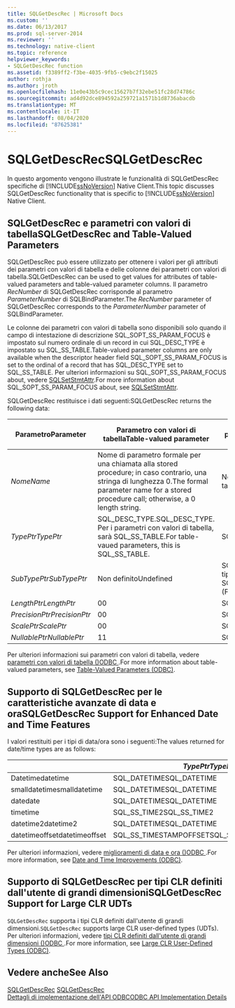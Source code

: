 ```yaml
---
title: SQLGetDescRec | Microsoft Docs
ms.custom: ''
ms.date: 06/13/2017
ms.prod: sql-server-2014
ms.reviewer: ''
ms.technology: native-client
ms.topic: reference
helpviewer_keywords:
- SQLGetDescRec function
ms.assetid: f3389ff2-f3be-4035-9fb5-c9ebc2f15025
author: rothja
ms.author: jroth
ms.openlocfilehash: 11e0e43b5c9cec15627b7f32ebe51fc28d74786c
ms.sourcegitcommit: ad4d92dce894592a259721a1571b1d8736abacdb
ms.translationtype: MT
ms.contentlocale: it-IT
ms.lasthandoff: 08/04/2020
ms.locfileid: "87625381"
---
```

# <a name="sqlgetdescrec"></a><span data-ttu-id="50f50-102">SQLGetDescRec</span><span class="sxs-lookup"><span data-stu-id="50f50-102">SQLGetDescRec</span></span>
  <span data-ttu-id="50f50-103">In questo argomento vengono illustrate le funzionalità di SQLGetDescRec specifiche di [!INCLUDE[ssNoVersion](../../includes/ssnoversion-md.md)] Native Client.</span><span class="sxs-lookup"><span data-stu-id="50f50-103">This topic discusses SQLGetDescRec functionality that is specific to [!INCLUDE[ssNoVersion](../../includes/ssnoversion-md.md)] Native Client.</span></span>  
  
## <a name="sqlgetdescrec-and-table-valued-parameters"></a><span data-ttu-id="50f50-104">SQLGetDescRec e parametri con valori di tabella</span><span class="sxs-lookup"><span data-stu-id="50f50-104">SQLGetDescRec and Table-Valued Parameters</span></span>  
 <span data-ttu-id="50f50-105">SQLGetDescRec può essere utilizzato per ottenere i valori per gli attributi dei parametri con valori di tabella e delle colonne dei parametri con valori di tabella.</span><span class="sxs-lookup"><span data-stu-id="50f50-105">SQLGetDescRec can be used to get values for attributes of table-valued parameters and table-valued parameter columns.</span></span> <span data-ttu-id="50f50-106">Il parametro *RecNumber* di SQLGetDescRec corrisponde al parametro *ParameterNumber* di SQLBindParameter.</span><span class="sxs-lookup"><span data-stu-id="50f50-106">The *RecNumber* parameter of SQLGetDescRec corresponds to the *ParameterNumber* parameter of SQLBindParameter.</span></span>  
  
 <span data-ttu-id="50f50-107">Le colonne dei parametri con valori di tabella sono disponibili solo quando il campo di intestazione di descrizione SQL_SOPT_SS_PARAM_FOCUS è impostato sul numero ordinale di un record in cui SQL_DESC_TYPE è impostato su SQL_SS_TABLE.</span><span class="sxs-lookup"><span data-stu-id="50f50-107">Table-valued parameter columns are only available when the descriptor header field SQL_SOPT_SS_PARAM_FOCUS is set to the ordinal of a record that has SQL_DESC_TYPE set to SQL_SS_TABLE.</span></span> <span data-ttu-id="50f50-108">Per ulteriori informazioni su SQL_SOPT_SS_PARAM_FOCUS about, vedere [SQLSetStmtAttr](sqlsetstmtattr.md).</span><span class="sxs-lookup"><span data-stu-id="50f50-108">For more information about SQL_SOPT_SS_PARAM_FOCUS about, see [SQLSetStmtAttr](sqlsetstmtattr.md).</span></span>  
  
 <span data-ttu-id="50f50-109">SQLGetDescRec restituisce i dati seguenti:</span><span class="sxs-lookup"><span data-stu-id="50f50-109">SQLGetDescRec returns the following data:</span></span>  
  
|<span data-ttu-id="50f50-110">Parametro</span><span class="sxs-lookup"><span data-stu-id="50f50-110">Parameter</span></span>|<span data-ttu-id="50f50-111">Parametro con valori di tabella</span><span class="sxs-lookup"><span data-stu-id="50f50-111">Table-valued parameter</span></span>|<span data-ttu-id="50f50-112">Colonne dei parametri con valori di tabella e altri parametri</span><span class="sxs-lookup"><span data-stu-id="50f50-112">Table-valued parameter columns and other parameters</span></span>|  
|---------------|-----------------------------|----------------------------------------------------------|  
|<span data-ttu-id="50f50-113">*Nome*</span><span class="sxs-lookup"><span data-stu-id="50f50-113">*Name*</span></span>|<span data-ttu-id="50f50-114">Nome di parametro formale per una chiamata alla stored procedure; in caso contrario, una stringa di lunghezza 0.</span><span class="sxs-lookup"><span data-stu-id="50f50-114">The formal parameter name for a stored procedure call; otherwise, a 0 length string.</span></span>|<span data-ttu-id="50f50-115">Nome della colonna di parametri con valori di tabella.</span><span class="sxs-lookup"><span data-stu-id="50f50-115">The table-valued parameter column name.</span></span>|  
|<span data-ttu-id="50f50-116">*TypePtr*</span><span class="sxs-lookup"><span data-stu-id="50f50-116">*TypePtr*</span></span>|<span data-ttu-id="50f50-117">SQL_DESC_TYPE.</span><span class="sxs-lookup"><span data-stu-id="50f50-117">SQL_DESC_TYPE.</span></span> <span data-ttu-id="50f50-118">Per i parametri con valori di tabella, sarà SQL_SS_TABLE.</span><span class="sxs-lookup"><span data-stu-id="50f50-118">For table-vaued parameters, this is SQL_SS_TABLE.</span></span>|<span data-ttu-id="50f50-119">SQL_DESC_TYPE</span><span class="sxs-lookup"><span data-stu-id="50f50-119">SQL_DESC_TYPE</span></span>|  
|<span data-ttu-id="50f50-120">*SubTypePtr*</span><span class="sxs-lookup"><span data-stu-id="50f50-120">*SubTypePtr*</span></span>|<span data-ttu-id="50f50-121">Non definito</span><span class="sxs-lookup"><span data-stu-id="50f50-121">Undefined</span></span>|<span data-ttu-id="50f50-122">SQL_DESC_DATETIME_INTERVAL_CODE (per i record di tipo SQL_DATETIME o SQL_INTERVAL).</span><span class="sxs-lookup"><span data-stu-id="50f50-122">SQL_DESC_DATETIME_INTERVAL_CODE (For records of type SQL_DATETIME or SQL_INTERVAL.)</span></span>|  
|<span data-ttu-id="50f50-123">*LengthPtr*</span><span class="sxs-lookup"><span data-stu-id="50f50-123">*LengthPtr*</span></span>|<span data-ttu-id="50f50-124">0</span><span class="sxs-lookup"><span data-stu-id="50f50-124">0</span></span>|<span data-ttu-id="50f50-125">SQL_DESC_OCTET_LENGTH</span><span class="sxs-lookup"><span data-stu-id="50f50-125">SQL_DESC_OCTET_LENGTH</span></span>|  
|<span data-ttu-id="50f50-126">*PrecisionPtr*</span><span class="sxs-lookup"><span data-stu-id="50f50-126">*PrecisionPtr*</span></span>|<span data-ttu-id="50f50-127">0</span><span class="sxs-lookup"><span data-stu-id="50f50-127">0</span></span>|<span data-ttu-id="50f50-128">SQL_DESC_PRECISION</span><span class="sxs-lookup"><span data-stu-id="50f50-128">SQL_DESC_PRECISION</span></span>|  
|<span data-ttu-id="50f50-129">*ScalePtr*</span><span class="sxs-lookup"><span data-stu-id="50f50-129">*ScalePtr*</span></span>|<span data-ttu-id="50f50-130">0</span><span class="sxs-lookup"><span data-stu-id="50f50-130">0</span></span>|<span data-ttu-id="50f50-131">SQL_DESC_SCALE</span><span class="sxs-lookup"><span data-stu-id="50f50-131">SQL_DESC_SCALE</span></span>|  
|<span data-ttu-id="50f50-132">*NullablePtr*</span><span class="sxs-lookup"><span data-stu-id="50f50-132">*NullablePtr*</span></span>|<span data-ttu-id="50f50-133">1</span><span class="sxs-lookup"><span data-stu-id="50f50-133">1</span></span>|<span data-ttu-id="50f50-134">SQL_DESC_NULLABLE</span><span class="sxs-lookup"><span data-stu-id="50f50-134">SQL_DESC_NULLABLE</span></span>|  
  
 <span data-ttu-id="50f50-135">Per ulteriori informazioni sui parametri con valori di tabella, vedere [parametri con valori di tabella &#40;&#41;ODBC ](../native-client-odbc-table-valued-parameters/table-valued-parameters-odbc.md).</span><span class="sxs-lookup"><span data-stu-id="50f50-135">For more information about table-valued parameters, see [Table-Valued Parameters &#40;ODBC&#41;](../native-client-odbc-table-valued-parameters/table-valued-parameters-odbc.md).</span></span>  
  
## <a name="sqlgetdescrec-support-for-enhanced-date-and-time-features"></a><span data-ttu-id="50f50-136">Supporto di SQLGetDescRec per le caratteristiche avanzate di data e ora</span><span class="sxs-lookup"><span data-stu-id="50f50-136">SQLGetDescRec Support for Enhanced Date and Time Features</span></span>  
 <span data-ttu-id="50f50-137">I valori restituiti per i tipi di data/ora sono i seguenti:</span><span class="sxs-lookup"><span data-stu-id="50f50-137">The values returned for date/time types are as follows:</span></span>  
  
||<span data-ttu-id="50f50-138">*TypePtr*</span><span class="sxs-lookup"><span data-stu-id="50f50-138">*TypePtr*</span></span>|<span data-ttu-id="50f50-139">*SubTypePtr*</span><span class="sxs-lookup"><span data-stu-id="50f50-139">*SubTypePtr*</span></span>|<span data-ttu-id="50f50-140">*LengthPtr*</span><span class="sxs-lookup"><span data-stu-id="50f50-140">*LengthPtr*</span></span>|<span data-ttu-id="50f50-141">*PrecisionPtr*</span><span class="sxs-lookup"><span data-stu-id="50f50-141">*PrecisionPtr*</span></span>|<span data-ttu-id="50f50-142">*ScalePtr*</span><span class="sxs-lookup"><span data-stu-id="50f50-142">*ScalePtr*</span></span>|  
|-|---------------|------------------|-----------------|--------------------|----------------|  
|<span data-ttu-id="50f50-143">Datetime</span><span class="sxs-lookup"><span data-stu-id="50f50-143">datetime</span></span>|<span data-ttu-id="50f50-144">SQL_DATETIME</span><span class="sxs-lookup"><span data-stu-id="50f50-144">SQL_DATETIME</span></span>|<span data-ttu-id="50f50-145">SQL_CODE_TIMESTAMP</span><span class="sxs-lookup"><span data-stu-id="50f50-145">SQL_CODE_TIMESTAMP</span></span>|<span data-ttu-id="50f50-146">4</span><span class="sxs-lookup"><span data-stu-id="50f50-146">4</span></span>|<span data-ttu-id="50f50-147">3</span><span class="sxs-lookup"><span data-stu-id="50f50-147">3</span></span>|<span data-ttu-id="50f50-148">3</span><span class="sxs-lookup"><span data-stu-id="50f50-148">3</span></span>|  
|<span data-ttu-id="50f50-149">smalldatetime</span><span class="sxs-lookup"><span data-stu-id="50f50-149">smalldatetime</span></span>|<span data-ttu-id="50f50-150">SQL_DATETIME</span><span class="sxs-lookup"><span data-stu-id="50f50-150">SQL_DATETIME</span></span>|<span data-ttu-id="50f50-151">SQL_CODE_TIMESTAMP</span><span class="sxs-lookup"><span data-stu-id="50f50-151">SQL_CODE_TIMESTAMP</span></span>|<span data-ttu-id="50f50-152">8</span><span class="sxs-lookup"><span data-stu-id="50f50-152">8</span></span>|<span data-ttu-id="50f50-153">0</span><span class="sxs-lookup"><span data-stu-id="50f50-153">0</span></span>|<span data-ttu-id="50f50-154">0</span><span class="sxs-lookup"><span data-stu-id="50f50-154">0</span></span>|  
|<span data-ttu-id="50f50-155">date</span><span class="sxs-lookup"><span data-stu-id="50f50-155">date</span></span>|<span data-ttu-id="50f50-156">SQL_DATETIME</span><span class="sxs-lookup"><span data-stu-id="50f50-156">SQL_DATETIME</span></span>|<span data-ttu-id="50f50-157">SQL_CODE_DATE</span><span class="sxs-lookup"><span data-stu-id="50f50-157">SQL_CODE_DATE</span></span>|<span data-ttu-id="50f50-158">6</span><span class="sxs-lookup"><span data-stu-id="50f50-158">6</span></span>|<span data-ttu-id="50f50-159">0</span><span class="sxs-lookup"><span data-stu-id="50f50-159">0</span></span>|<span data-ttu-id="50f50-160">0</span><span class="sxs-lookup"><span data-stu-id="50f50-160">0</span></span>|  
|<span data-ttu-id="50f50-161">time</span><span class="sxs-lookup"><span data-stu-id="50f50-161">time</span></span>|<span data-ttu-id="50f50-162">SQL_SS_TIME2</span><span class="sxs-lookup"><span data-stu-id="50f50-162">SQL_SS_TIME2</span></span>|<span data-ttu-id="50f50-163">0</span><span class="sxs-lookup"><span data-stu-id="50f50-163">0</span></span>|<span data-ttu-id="50f50-164">10</span><span class="sxs-lookup"><span data-stu-id="50f50-164">10</span></span>|<span data-ttu-id="50f50-165">0..7</span><span class="sxs-lookup"><span data-stu-id="50f50-165">0..7</span></span>|<span data-ttu-id="50f50-166">0..7</span><span class="sxs-lookup"><span data-stu-id="50f50-166">0..7</span></span>|  
|<span data-ttu-id="50f50-167">datetime2</span><span class="sxs-lookup"><span data-stu-id="50f50-167">datetime2</span></span>|<span data-ttu-id="50f50-168">SQL_DATETIME</span><span class="sxs-lookup"><span data-stu-id="50f50-168">SQL_DATETIME</span></span>|<span data-ttu-id="50f50-169">SQL_CODE_TIMESTAMP</span><span class="sxs-lookup"><span data-stu-id="50f50-169">SQL_CODE_TIMESTAMP</span></span>|<span data-ttu-id="50f50-170">16</span><span class="sxs-lookup"><span data-stu-id="50f50-170">16</span></span>|<span data-ttu-id="50f50-171">0..7</span><span class="sxs-lookup"><span data-stu-id="50f50-171">0..7</span></span>|<span data-ttu-id="50f50-172">0..7</span><span class="sxs-lookup"><span data-stu-id="50f50-172">0..7</span></span>|  
|<span data-ttu-id="50f50-173">datetimeoffset</span><span class="sxs-lookup"><span data-stu-id="50f50-173">datetimeoffset</span></span>|<span data-ttu-id="50f50-174">SQL_SS_TIMESTAMPOFFSET</span><span class="sxs-lookup"><span data-stu-id="50f50-174">SQL_SS_TIMESTAMPOFFSET</span></span>|<span data-ttu-id="50f50-175">0</span><span class="sxs-lookup"><span data-stu-id="50f50-175">0</span></span>|<span data-ttu-id="50f50-176">20</span><span class="sxs-lookup"><span data-stu-id="50f50-176">20</span></span>|<span data-ttu-id="50f50-177">0..7</span><span class="sxs-lookup"><span data-stu-id="50f50-177">0..7</span></span>|<span data-ttu-id="50f50-178">0..7</span><span class="sxs-lookup"><span data-stu-id="50f50-178">0..7</span></span>|  
  
 <span data-ttu-id="50f50-179">Per ulteriori informazioni, vedere [miglioramenti di data e ora &#40;&#41;ODBC ](../native-client-odbc-date-time/date-and-time-improvements-odbc.md).</span><span class="sxs-lookup"><span data-stu-id="50f50-179">For more information, see [Date and Time Improvements &#40;ODBC&#41;](../native-client-odbc-date-time/date-and-time-improvements-odbc.md).</span></span>  
  
## <a name="sqlgetdescrec-support-for-large-clr-udts"></a><span data-ttu-id="50f50-180">Supporto di SQLGetDescRec per tipi CLR definiti dall'utente di grandi dimensioni</span><span class="sxs-lookup"><span data-stu-id="50f50-180">SQLGetDescRec Support for Large CLR UDTs</span></span>  
 <span data-ttu-id="50f50-181">`SQLGetDescRec` supporta i tipi CLR definiti dall'utente di grandi dimensioni.</span><span class="sxs-lookup"><span data-stu-id="50f50-181">`SQLGetDescRec` supports large CLR user-defined types (UDTs).</span></span> <span data-ttu-id="50f50-182">Per ulteriori informazioni, vedere [tipi CLR definiti dall'utente di grandi dimensioni &#40;&#41;ODBC ](../native-client/odbc/large-clr-user-defined-types-odbc.md).</span><span class="sxs-lookup"><span data-stu-id="50f50-182">For more information, see [Large CLR User-Defined Types &#40;ODBC&#41;](../native-client/odbc/large-clr-user-defined-types-odbc.md).</span></span>  
  
## <a name="see-also"></a><span data-ttu-id="50f50-183">Vedere anche</span><span class="sxs-lookup"><span data-stu-id="50f50-183">See Also</span></span>  
 <span data-ttu-id="50f50-184">[SQLGetDescRec](https://go.microsoft.com/fwlink/?LinkId=80707) </span><span class="sxs-lookup"><span data-stu-id="50f50-184">[SQLGetDescRec](https://go.microsoft.com/fwlink/?LinkId=80707) </span></span>  
 [<span data-ttu-id="50f50-185">Dettagli di implementazione dell'API ODBC</span><span class="sxs-lookup"><span data-stu-id="50f50-185">ODBC API Implementation Details</span></span>](odbc-api-implementation-details.md)  
  
  
